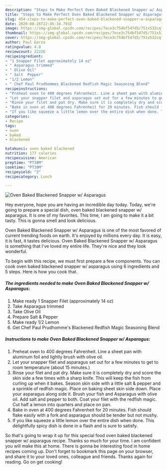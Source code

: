 ```yaml
---
description: "Steps to Make Perfect Oven Baked Blackened Snapper w/ Asparagus"
title: "Steps to Make Perfect Oven Baked Blackened Snapper w/ Asparagus"
slug: 454-steps-to-make-perfect-oven-baked-blackened-snapper-w-asparagus
date: 2020-08-26T22:45:34.793Z
image: https://img-global.cpcdn.com/recipes/7ece3c754bf547d5/751x532cq70/oven-baked-blackened-snapper-w-asparagus-recipe-main-photo.jpg
thumbnail: https://img-global.cpcdn.com/recipes/7ece3c754bf547d5/751x532cq70/oven-baked-blackened-snapper-w-asparagus-recipe-main-photo.jpg
cover: https://img-global.cpcdn.com/recipes/7ece3c754bf547d5/751x532cq70/oven-baked-blackened-snapper-w-asparagus-recipe-main-photo.jpg
author: Paul Garza
ratingvalue: 4.8
reviewcount: 22226
recipeingredient:
- "1 Snapper Filet approximately 14 oz"
- " Asparagus trimmed"
- " Olive Oil"
- " Salt  Pepper"
- "1/2 Lemon"
- " Chef Paul Prudhommes Blackened Redfish Magic Seasoning Blend"
recipeinstructions:
- "Preheat oven to 400 degrees Fahrenheit. Line a sheet pan with aluminum foil and lightly brush with olive oil."
- "Let your snapper filet and asparagus set out for a few minutes to get to room temperature (about 15 minutes.)"
- "Rinse your filet and pat dry. Make sure it is completely dry and score the skin side a few times with a sharp knife. This will keep the fish from curling up when it bakes. Season skin side with a little salt &amp; pepper and a sprinkle of redfish magic. Place on baking sheet skin side down. Place your asparagus along side it. Brush your fish and Asparagus with olive oil. Add salt and pepper to both. Coat your filet with the redfish magic. Cut half a lemon into quarters and place on pan."
- "Bake in oven at 400 degrees Fahrenheit for 20 minutes. Fish should flake easily with a fork and asparagus should be tender but not mushy."
- "If you like squeeze a little lemon over the entire dish when done. This delightfully spicy dish is done in a flash and is sure to satisfy."
categories:
- Recipe
tags:
- oven
- baked
- blackened

katakunci: oven baked blackened 
nutrition: 177 calories
recipecuisine: American
preptime: "PT38M"
cooktime: "PT39M"
recipeyield: "3"
recipecategory: Lunch

---
```



![Oven Baked Blackened Snapper w/ Asparagus](https://img-global.cpcdn.com/recipes/7ece3c754bf547d5/751x532cq70/oven-baked-blackened-snapper-w-asparagus-recipe-main-photo.jpg)

Hey everyone, hope you are having an incredible day today. Today, we're going to prepare a special dish, oven baked blackened snapper w/ asparagus. It is one of my favorites. This time, I am going to make it a bit tasty. This is gonna smell and look delicious.

Oven Baked Blackened Snapper w/ Asparagus is one of the most favored of current trending foods on earth. It's enjoyed by millions every day. It is easy, it is fast, it tastes delicious. Oven Baked Blackened Snapper w/ Asparagus is something that I've loved my entire life. They're nice and they look wonderful.




To begin with this recipe, we must first prepare a few components. You can cook oven baked blackened snapper w/ asparagus using 6 ingredients and 5 steps. Here is how you cook that.

<!--inarticleads1-->

##### The ingredients needed to make Oven Baked Blackened Snapper w/ Asparagus:

1. Make ready 1 Snapper Filet (approximately 14 oz)
1. Take  Asparagus trimmed
1. Take  Olive Oil
1. Prepare  Salt &amp; Pepper
1. Make ready 1/2 Lemon
1. Get  Chef Paul Prudhomme&#39;s Blackened Redfish Magic Seasoning Blend




<!--inarticleads2-->

##### Instructions to make Oven Baked Blackened Snapper w/ Asparagus:

1. Preheat oven to 400 degrees Fahrenheit. Line a sheet pan with aluminum foil and lightly brush with olive oil.
1. Let your snapper filet and asparagus set out for a few minutes to get to room temperature (about 15 minutes.)
1. Rinse your filet and pat dry. Make sure it is completely dry and score the skin side a few times with a sharp knife. This will keep the fish from curling up when it bakes. Season skin side with a little salt &amp; pepper and a sprinkle of redfish magic. Place on baking sheet skin side down. Place your asparagus along side it. Brush your fish and Asparagus with olive oil. Add salt and pepper to both. Coat your filet with the redfish magic. Cut half a lemon into quarters and place on pan.
1. Bake in oven at 400 degrees Fahrenheit for 20 minutes. Fish should flake easily with a fork and asparagus should be tender but not mushy.
1. If you like squeeze a little lemon over the entire dish when done. This delightfully spicy dish is done in a flash and is sure to satisfy.




So that's going to wrap it up for this special food oven baked blackened snapper w/ asparagus recipe. Thanks so much for your time. I am confident you will make this at home. There is gonna be interesting food in home recipes coming up. Don't forget to bookmark this page on your browser, and share it to your loved ones, colleague and friends. Thanks again for reading. Go on get cooking!
